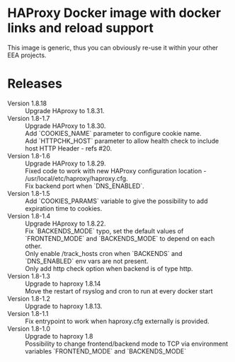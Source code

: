 # HAProxy Docker image with docker links and reload support

This image is generic, thus you can obviously re-use it within your other EEA projects.

# Releases

<dl>

  <dt>Version 1.8.18</dt>
  <dd>Upgrade HAproxy to 1.8.31.</dd>

  <dt>Version 1.8-1.7</dt>
  <dd>Upgrade HAProxy to 1.8.30.</dd>
  <dd>Add `COOKIES_NAME` parameter to configure cookie name.</dd>
  <dd>Add `HTTPCHK_HOST` parameter to allow health check to include host HTTP Header - refs #20.</dd>

  <dt>Version 1.8-1.6</dt>
  <dd>Upgrade HAProxy to 1.8.29.</dd>
  <dd>Fixed code to work with new HAProxy configuration location - /usr/local/etc/haproxy/haproxy.cfg.</dd>
  <dd>Fix backend port when `DNS_ENABLED`.</dd>

  <dt>Version 1.8-1.5</dt>
  <dd>Add `COOKIES_PARAMS` variable to give the possibility to add expiration time to cookies.</dd>

  <dt>Version 1.8-1.4</dt>
  <dd>Upgrade HAproxy to 1.8.22.</dd>
  <dd>Fix `BACKENDS_MODE` typo, set the default values of `FRONTEND_MODE` and `BACKENDS_MODE` to depend on each other.</dd>
  <dd>Only enable /track_hosts cron when `BACKENDS` and `DNS_ENABLED` env vars are not present.</dd>
  <dd>Only add http check option when backend is of type http.</dd>

  <dt>Version 1.8-1.3</dt>
  <dd>Upgrade to haproxy 1.8.14</dd>
  <dd>Move the restart of rsyslog and cron to run at every docker start</dd>

  <dt>Version 1.8-1.2</dt>
  <dd>Upgrade to haproxy 1.8.13.</dd>

  <dt>Version 1.8-1.1</dt>
  <dd>Fix entrypoint to work when haproxy.cfg externally is provided.</dd>

  <dt>Version 1.8-1.0</dt>
  <dd>Upgrade to haproxy 1.8</dd>
  <dd>Possibility to change frontend/backend mode to TCP via environment variables `FRONTEND_MODE` and `BACKENDS_MODE`</dd>

</dl>

